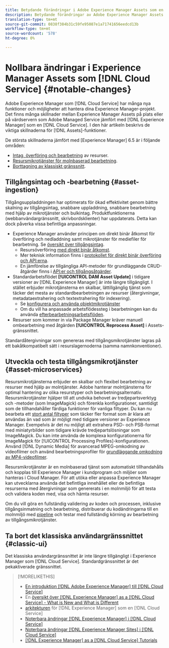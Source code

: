 ```yaml
---
title: Betydande förändringar i Adobe Experience Manager Assets som en [!DNL Cloud Service]
description: Betydande förändringar av Adobe Experience Manager Assets i Experience Manager [!DNL Cloud Service] jämfört med Adobe Experience Manager 6.5.
translation-type: tm+mt
source-git-commit: 0838f384b31c59fe95087e1a71741656eedcd13b
workflow-type: tm+mt
source-wordcount: '578'
ht-degree: 0%

---
```



# Nollbara ändringar i Experience Manager Assets som [!DNL Cloud Service] {#notable-changes}

Adobe Experience Manager som [!DNL Cloud Service] har många nya funktioner och möjligheter att hantera dina Experience Manager-projekt. Det finns många skillnader mellan Experience Manager Assets på plats eller på värdservern som Adobe Managed Service jämfört med [!DNL Experience Manager] som en [!DNL Cloud Service]. I den här artikeln beskrivs de viktiga skillnaderna för [!DNL Assets]-funktioner.

De största skillnaderna jämfört med [Experience Manager] 6.5 är i följande områden:

* [Intag, överföring och bearbetning](#asset-ingestion) av resurser.
* [Resursmikrotjänster för molnbaserad bearbetning](#asset-microservices).
* [Borttagning av klassiskt gränssnitt](#classic-ui).

## Tillgångsintag och -bearbetning {#asset-ingestion}

Tillgångsuppladdningen har optimerats för ökad effektivitet genom bättre skalning av tillgångsintag, snabbare uppladdning, snabbare bearbetning med hjälp av mikrotjänster och bulkintag. Produktfunktionerna (webbanvändargränssnitt, skrivbordsklienter) har uppdaterats. Detta kan dock påverka vissa befintliga anpassningar.

* Experience Manager använder principen om direkt binär åtkomst för överföring och nedladdning samt mikrotjänster för mediefiler för bearbetning. Se [översikt över tillgångsintag](/help/assets/asset-microservices-overview.md).
   * Resursöverföring [med direkt binär åtkomst](/help/assets/asset-microservices-overview.md#asset-upload-with-direct-binary-access).
   * Mer teknisk information finns i [protokollet för direkt binär överföring och API:erna](/help/assets/developer-reference-material-apis.md#upload-binary).
   * En jämförelse av tillgängliga API-metoder för grundläggande CRUD-åtgärder finns i [API:er och tillgångsåtgärder](/help/assets/developer-reference-material-apis.md#use-cases-and-apis).
* Standardarbetsflödet **[!UICONTROL DAM Asset Update]** i tidigare versioner av [!DNL Experience Manager] är inte längre tillgängligt. I stället erbjuder mikrotjänsterna en skalbar, lättillgänglig tjänst som täcker det mesta av standardbearbetningen av resurser (återgivningar, metadataextrahering och textextrahering för indexering).
   * Se [konfigurera och använda objektmikrotjänster](/help/assets/asset-microservices-configure-and-use.md)
   * Om du vill ha anpassade arbetsflödessteg i bearbetningen kan du använda [efterbearbetningsarbetsflöden](/help/assets/asset-microservices-configure-and-use.md#post-processing-workflows).
* Resurser som kommer in via Package Manager kräver manuell ombearbetning med åtgärden **[!UICONTROL Reprocess Asset]** i Assets-gränssnittet.

Standardåtergivningar som genereras med tillgångsmikrotjänster lagras på ett bakåtkompatibelt sätt i resurslagernoderna (samma namnkonventioner).

## Utveckla och testa tillgångsmikrotjänster {#asset-microservices}

Resursmikrotjänsterna erbjuder en skalbar och flexibel bearbetning av resurser med hjälp av molntjänster. Adobe hanterar molntjänsterna för optimal hantering av olika resurstyper och bearbetningsalternativ. Resursmikrotjänster hjälper till att undvika behovet av tredjepartsverktyg och -metoder (som ImageMagick) och förenkla konfigurationer, samtidigt som de tillhandahåller färdiga funktioner för vanliga filtyper. Du kan nu bearbeta ett [stort antal filtyper](/help/assets/file-format-support.md) som täcker fler format som är klara att användas än vad som är möjligt med tidigare versioner av Experience Manager. Exempelvis är det nu möjligt att extrahera PSD- och PSB-format med miniatyrbilder som tidigare krävde tredjepartslösningar som ImageMagick. Du kan inte använda de komplexa konfigurationerna för ImageMagick för [!UICONTROL Processing Profiles]-konfigurationen. Använd [!DNL Dynamic Media] för avancerad MPEG-omkodning av videofilmer och använd bearbetningsprofiler för [grundläggande omkodning av MP4-videofilmer](/help/assets/manage-video-assets.md#transcode-video).

Resursmikrotjänster är en molnbaserad tjänst som automatiskt tillhandahålls och kopplas till Experience Manager i kundprogram och miljöer som hanteras i Cloud Manager. För att utöka eller anpassa Experience Manager kan utvecklarna använda det befintliga innehållet eller de befintliga resurserna med återgivningar som genererats i en molnmiljö för att testa och validera koden med, visa och hämta resurser.

Om du vill göra en fullständig validering av koden och processen, inklusive tillgångsinmatning och bearbetning, distribuerar du kodändringarna till en molnmiljö med [pipeline](/help/implementing/cloud-manager/configure-pipeline.md) och testar med fullständig körning av bearbetning av tillgångsmikrotjänster.

## Ta bort det klassiska användargränssnittet {#classic-ui}

Det klassiska användargränssnittet är inte längre tillgängligt i Experience Manager som [!DNL Cloud Service]. Standardgränssnittet är det pekaktiverade gränssnittet.

>[!MORELIKETHIS]
>
>* [En introduktion  [!DNL Adobe Experience Manager] till [!DNL Cloud Service]](/help/overview/introduction.md)
>* En [översikt över [!DNL Experience Manager] as a [!DNL Cloud Service] - What is New and What is Different](/help/overview/what-is-new-and-different.md)
>* [arkitekturen](/help/core-concepts/architecture.md) för [!DNL Experience Manager] som en [!DNL Cloud Service]
>* [Noterbara ändringar  [!DNL Experience Manager] i [!DNL Cloud Service]](/help/release-notes/aem-cloud-changes.md)
>* [Noterbara ändringar  [!DNL Experience Manager Sites] i [!DNL Cloud Service]](/help/sites-cloud/sites-cloud-changes.md)
>* [[!DNL Experience Manager] as a [!DNL Cloud Service] Tutorials](https://experienceleague.adobe.com/docs/experience-manager-learn/cloud-service/overview.html)

